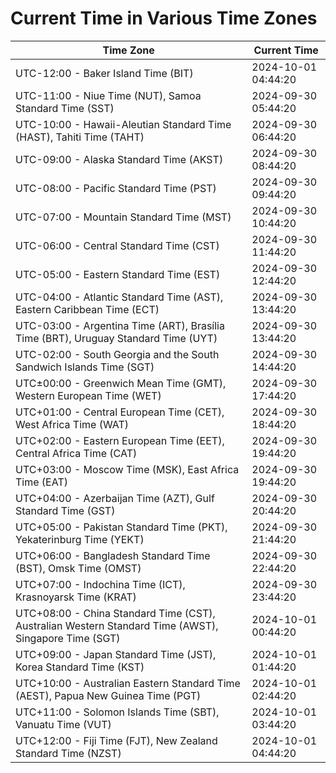 # Current Time in Various Time Zones

| Time Zone | Current Time |
|-----------|--------------|
| UTC-12:00 - Baker Island Time (BIT) | 2024-10-01 04:44:20 |
| UTC-11:00 - Niue Time (NUT), Samoa Standard Time (SST) | 2024-09-30 05:44:20 |
| UTC-10:00 - Hawaii-Aleutian Standard Time (HAST), Tahiti Time (TAHT) | 2024-09-30 06:44:20 |
| UTC-09:00 - Alaska Standard Time (AKST) | 2024-09-30 08:44:20 |
| UTC-08:00 - Pacific Standard Time (PST) | 2024-09-30 09:44:20 |
| UTC-07:00 - Mountain Standard Time (MST) | 2024-09-30 10:44:20 |
| UTC-06:00 - Central Standard Time (CST) | 2024-09-30 11:44:20 |
| UTC-05:00 - Eastern Standard Time (EST) | 2024-09-30 12:44:20 |
| UTC-04:00 - Atlantic Standard Time (AST), Eastern Caribbean Time (ECT) | 2024-09-30 13:44:20 |
| UTC-03:00 - Argentina Time (ART), Brasília Time (BRT), Uruguay Standard Time (UYT) | 2024-09-30 13:44:20 |
| UTC-02:00 - South Georgia and the South Sandwich Islands Time (SGT) | 2024-09-30 14:44:20 |
| UTC±00:00 - Greenwich Mean Time (GMT), Western European Time (WET) | 2024-09-30 17:44:20 |
| UTC+01:00 - Central European Time (CET), West Africa Time (WAT) | 2024-09-30 18:44:20 |
| UTC+02:00 - Eastern European Time (EET), Central Africa Time (CAT) | 2024-09-30 19:44:20 |
| UTC+03:00 - Moscow Time (MSK), East Africa Time (EAT) | 2024-09-30 19:44:20 |
| UTC+04:00 - Azerbaijan Time (AZT), Gulf Standard Time (GST) | 2024-09-30 20:44:20 |
| UTC+05:00 - Pakistan Standard Time (PKT), Yekaterinburg Time (YEKT) | 2024-09-30 21:44:20 |
| UTC+06:00 - Bangladesh Standard Time (BST), Omsk Time (OMST) | 2024-09-30 22:44:20 |
| UTC+07:00 - Indochina Time (ICT), Krasnoyarsk Time (KRAT) | 2024-09-30 23:44:20 |
| UTC+08:00 - China Standard Time (CST), Australian Western Standard Time (AWST), Singapore Time (SGT) | 2024-10-01 00:44:20 |
| UTC+09:00 - Japan Standard Time (JST), Korea Standard Time (KST) | 2024-10-01 01:44:20 |
| UTC+10:00 - Australian Eastern Standard Time (AEST), Papua New Guinea Time (PGT) | 2024-10-01 02:44:20 |
| UTC+11:00 - Solomon Islands Time (SBT), Vanuatu Time (VUT) | 2024-10-01 03:44:20 |
| UTC+12:00 - Fiji Time (FJT), New Zealand Standard Time (NZST) | 2024-10-01 04:44:20 |
